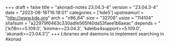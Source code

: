 +++
draft = false
title = "akonadi-notes 23.04.3-4"
version = "23.04.3-4"
date = "2023-08-18T16:18:01"
categories = ['kde5']
upstreamurl = "http://www.kde.org"
arch = "x86_64"
size = "32708"
usize = "114104"
sha1sum = "a22979f6463c330adfe565f40da53faee1b6aeac"
depends = "['ki18n>=5.109.0', 'kmime>=23.04.3', 'kdelibs4support>=5.109.0', 'akonadi>=23.04.3']"
+++
Libraries and daemons to implement searching in Akonad